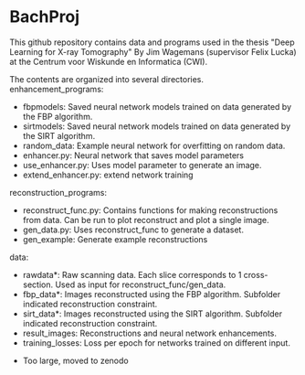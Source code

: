 # BachProj
This github repository contains data and programs used in the thesis
"Deep Learning for X-ray Tomography"
By Jim Wagemans (supervisor Felix Lucka) at the Centrum voor Wiskunde en Informatica (CWI).

The contents are organized into several directories.
enhancement_programs:
- fbpmodels: Saved neural network models trained on data generated by the FBP algorithm.
- sirtmodels: Saved neural network models trained on data generated by the SIRT algorithm.
- random_data: Example neural network for overfitting on random data.
- enhancer.py: Neural network that saves model parameters
- use_enhancer.py: Uses model parameter to generate an image.
- extend_enhancer.py: extend network training

reconstruction_programs:
- reconstruct_func.py: Contains functions for making reconstructions from data. Can be run to plot reconstruct and plot a single image.
- gen_data.py: Uses reconstruct_func to generate a dataset.
- gen_example: Generate example reconstructions

data:
- rawdata*: Raw scanning data. Each slice corresponds to 1 cross-section. Used as input for reconstruct_func/gen_data.
- fbp_data*: Images reconstructed using the FBP algorithm. Subfolder indicated reconstruction constraint.
- sirt_data*: Images reconstructed using the SIRT algorithm. Subfolder indicated reconstruction constraint.
- result_images: Reconstructions and neural network enhancements.
- training_losses: Loss per epoch for networks trained on different input.

* Too large, moved to zenodo
